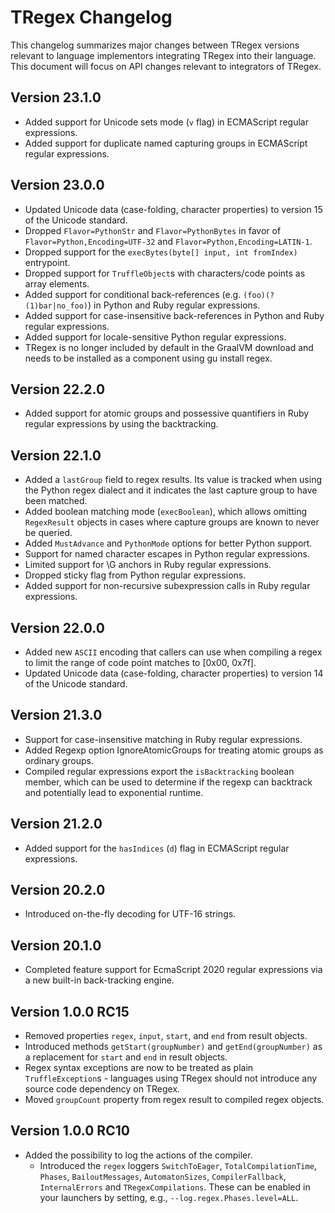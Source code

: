 # TRegex Changelog

This changelog summarizes major changes between TRegex versions relevant to language implementors integrating TRegex into their language. This document will focus on API changes relevant to integrators of TRegex.

## Version 23.1.0

* Added support for Unicode sets mode (`v` flag) in ECMAScript regular expressions.
* Added support for duplicate named capturing groups in ECMAScript regular expressions.

## Version 23.0.0

* Updated Unicode data (case-folding, character properties) to version 15 of the Unicode standard.
* Dropped `Flavor=PythonStr` and `Flavor=PythonBytes` in favor of `Flavor=Python,Encoding=UTF-32` and `Flavor=Python,Encoding=LATIN-1`.
* Dropped support for the `execBytes(byte[] input, int fromIndex)` entrypoint.
* Dropped support for `TruffleObject`s with characters/code points as array elements.
* Added support for conditional back-references (e.g. `(foo)(?(1)bar|no_foo)`) in Python and Ruby regular expressions.
* Added support for case-insensitive back-references in Python and Ruby regular expressions.
* Added support for locale-sensitive Python regular expressions.
* TRegex is no longer included by default in the GraalVM download and needs to be installed as a component using gu install regex.

## Version 22.2.0

* Added support for atomic groups and possessive quantifiers in Ruby regular expressions by using the backtracking.

## Version 22.1.0

* Added a `lastGroup` field to regex results. Its value is tracked when using the Python regex dialect and it indicates the last capture group to have been matched.
* Added boolean matching mode (`execBoolean`), which allows omitting `RegexResult` objects in cases where capture groups are known to never be queried.
* Added `MustAdvance` and `PythonMode` options for better Python support.
* Support for named character escapes in Python regular expressions.
* Limited support for \G anchors in Ruby regular expressions.
* Dropped sticky flag from Python regular expressions.
* Added support for non-recursive subexpression calls in Ruby regular expressions.

## Version 22.0.0

* Added new `ASCII` encoding that callers can use when compiling a regex to limit the range of code point matches to [0x00, 0x7f].
* Updated Unicode data (case-folding, character properties) to version 14 of the Unicode standard.

## Version 21.3.0

* Support for case-insensitive matching in Ruby regular expressions.
* Added Regexp option IgnoreAtomicGroups for treating atomic groups as ordinary groups.
* Compiled regular expressions export the `isBacktracking` boolean member, which can be used to determine if the regexp can backtrack and potentially lead to exponential runtime.

## Version 21.2.0

* Added support for the `hasIndices` (`d`) flag in ECMAScript regular expressions.

## Version 20.2.0

* Introduced on-the-fly decoding for UTF-16 strings.

## Version 20.1.0

* Completed feature support for EcmaScript 2020 regular expressions via a new built-in back-tracking engine.

## Version 1.0.0 RC15

* Removed properties `regex`, `input`, `start`, and `end` from result objects.
* Introduced methods `getStart(groupNumber)` and `getEnd(groupNumber)` as a replacement for `start` and `end` in result objects.
* Regex syntax exceptions are now to be treated as plain `TruffleException`s - languages using TRegex should not introduce any source code dependency on TRegex.
* Moved `groupCount` property from regex result to compiled regex objects.

## Version 1.0.0 RC10

* Added the possibility to log the actions of the compiler.
     * Introduced the `regex` loggers `SwitchToEager`, `TotalCompilationTime`, `Phases`, `BailoutMessages`, `AutomatonSizes`, `CompilerFallback`, `InternalErrors` and `TRegexCompilations`. These can be enabled in your launchers by setting, e.g., `--log.regex.Phases.level=ALL`.
